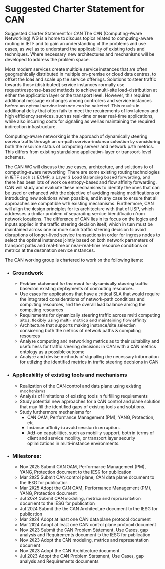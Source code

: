 # Suggested Charter Statement for CAN
Suggested Charter Statement for CAN
The CAN (Computing-Aware Networking) WG is a home to discuss topics related to computing-aware routing in IETF and to gain an understanding of the problems and use cases, as well as to understand the applicability of existing tools and techniques. Where necessary, new architectures and mechanisms will be developed to address the problem space.

Most modern services create multiple service instances that are often geographically distributed in multiple on-premise or cloud data centres, to offset the load and scale up the service offerings. Solutions to steer traffic towards those (distributed) service instances normally use request/response-based methods to achieve multi-site load-distribution at either the application layer or the transport level. However, this requires additional message exchanges among controllers and service instances before an optimal service instance can be selected. This results in additional delay that often fails to meet the requirements of low latency and high efficiency services, such as real-time or near real-time applications, while also incurring costs for signaling as well as maintaining the required indirection infrastructure.

Computing-aware networking is the approach of dynamically steering service traffic through an on-path service-instance selection by considering both the resource status of computing servers and network path metrics. This differs from existing standalone application-layer or transport-level schemes. 

The CAN WG will discuss the use cases, architecture, and solutions to of computing-aware networking. There are some existing routing technologies in IETF such as ECMP, a Layer 3 Load Balancing based forwarding, and there has been lots of work on entropy-based and flow affinity forwarding. CAN will study and evaluate these mechanisms to identify the ones that can be used or enhanced with the objective of avoiding making modifications or introducing new solutions when possible, and in any case to ensure that all approaches are compatible with existing mechanisms. Furthermore, CAN will align the design principles for its architecture with that of LISP, which addresses a similar problem of separating service identification from network locations. The difference of CAN lies in its focus on the logics and inputs applied in the traffic steering decision itself, which in turn must be maintained across one or more such traffic steering decision to avoid disruptions of longer-lived service transactions in order for ingress nodes to select the optimal instances jointly based on both network parameters of transport paths and real-time or near-real-time resource conditions or metrics at the destination service instances. 

The CAN working group is chartered to work on the following items:
- ### Groundwork
  - Problem statement for the need for dynamically steering traffic based on existing deployments of computing resources.
  - Use cases for applications that have a critical SLA that would require the integrated considerations of network-path conditions and computing resources, and the overall load balance among the computing resources
  - Requirements for dynamically steering traffic across multi computing sites, flexibly using multi- metrics and maintaining flow affinity
  - Architecture that supports making instance/site selection considering both the metrics of network paths & computing resources
  - Analyse computing and networking metrics as to their suitability and usefulness for traffic steering decisions in CAN with a CAN metrics ontology as a possible outcome
  - Analyse and devise methods of signalling the necessary information for utilizing the identified metrics in traffic steering decisions in CAN
- ### Applicability of existing tools and mechanisms
  - Realization of the CAN control and data plane using existing mechanisms
  - Analysis of limitations of existing tools in fulfilling requirements
  - Study potential new approaches for a CAN control and plane solution that may fill the identified gaps of existing tools and solutions.
  - Study furthermore mechanisms for 
    - CAN OAM, Performance Management (PM), YANG, Protection, etc.
    - Instance affinity to avoid session interruption.
    - Add-on capabilities, such as mobility support, both in terms of client and service mobility, or transport layer security optimizations in multi-instance environments. 


- ### Milestones:
  - Nov 2025	Submit CAN OAM, Performance Management (PM), YANG, Protection document to the IESG for publication
  - Mar 2025	Submit CAN control plane, CAN data plane document to the IESG for publication
  - Mar 2025	Adopt the CAN OAM, Performance Management (PM), YANG, Protection document
  - Jul 2024  Submit CAN modeling, metrics and representation document to the IESG for publication
  - Jul 2024  Submit the the CAN Architecture document to the IESG for publication
  - Mar 2024	Adopt at least one CAN data plane protocol document
  - Mar 2024	Adopt at least one CAN control plane protocol document
  - Nov 2023  Submit the CAN Problem Statement, Use Cases, gap analysis and Requirements document to the IESG for publication
  - Nov 2023	Adopt the CAN modeling, metrics and representation document		
  - Nov 2023	Adopt the CAN Architecture document	
  - Jul 2023  Adopt the CAN Problem Statement, Use Cases, gap analysis and Requirements documents
